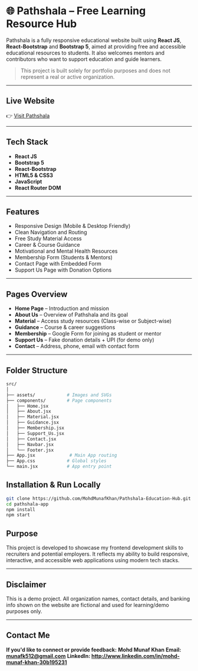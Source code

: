 # 🌐 Pathshala – Free Learning Resource Hub

Pathshala is a fully responsive educational website built using **React JS**, **React-Bootstrap** and **Bootstrap 5**, aimed at providing free and accessible educational resources to students. It also welcomes mentors and contributors who want to support education and guide learners.

> This project is built solely for portfolio purposes and does not represent a real or active organization.

---

## Live Website

👉 [Visit Pathshala](https://pathshala-edu-hub.netlify.app/)  

---

## Tech Stack

- **React JS**
- **Bootstrap 5**
- **React-Bootstrap**
- **HTML5 & CSS3**
- **JavaScript**
- **React Router DOM**

---

## Features

- Responsive Design (Mobile & Desktop Friendly)
- Clean Navigation and Routing
- Free Study Material Access
- Career & Course Guidance
- Motivational and Mental Health Resources
- Membership Form (Students & Mentors)
- Contact Page with Embedded Form
- Support Us Page with Donation Options

---

## Pages Overview

- **Home Page** – Introduction and mission
- **About Us** – Overview of Pathshala and its goal
- **Material** – Access study resources (Class-wise or Subject-wise)
- **Guidance** – Course & career suggestions
- **Membership** – Google Form for joining as student or mentor
- **Support Us** – Fake donation details + UPI (for demo only)
- **Contact** – Address, phone, email with contact form

---

## Folder Structure

```bash
src/
│
├── assets/            # Images and SVGs
├── components/        # Page components
│   ├── Home.jsx
│   ├── About.jsx
│   ├── Material.jsx
│   ├── Guidance.jsx
│   ├── Membership.jsx
│   ├── Support_Us.jsx
│   ├── Contact.jsx
│   ├── Navbar.jsx
│   └── Footer.jsx
├── App.jsx             # Main App routing
├── App.css            # Global styles
└── main.jsx           # App entry point


```
## Installation & Run Locally

```bash
git clone https://github.com/MohdMunafKhan/Pathshala-Education-Hub.git
cd pathshala-app
npm install
npm start


```
## Purpose
This project is developed to showcase my frontend development skills to recruiters and potential employers. It reflects my ability to build responsive, interactive, and accessible web applications using modern tech stacks.

---

## Disclaimer
This is a demo project. All organization names, contact details, and banking info shown on the website are fictional and used for learning/demo purposes only.

---

## Contact Me
**If you'd like to connect or provide feedback:**
**Mohd Munaf Khan**
**Email: munafk512@gmail.com**
**LinkedIn: http://www.linkedin.com/in/mohd-munaf-khan-30b195231**

